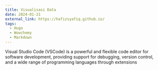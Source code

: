```yaml
---
title: Visualisasi Data
date: 2024-01-21
external_link: https://hafizsyafiq.github.io/
tags:
  - Hugo
  - Wowchemy
  - Markdown
---
```

Visual Studio Code (VSCode) is a powerful and flexible code editor for software development, providing support for debugging, version control, and a wide range of programming languages through extensions

<!--more-->
